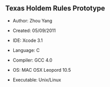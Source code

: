 Texas Holdem Rules Prototype 
---------
 
* Author:             Zhou Yang

* Created:            05/09/2011

* IDE:                Xcode 3.1

* Language:           C

* Compiler:           GCC 4.0

* OS:                 MAC OSX Leopord 10.5

* Executable:         Unix/Linux